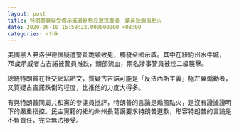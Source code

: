 ```yaml
---
layout: post
title: 特朗普質疑受傷示威者是極左翼挑釁者　議員批煽風點火
date: 2020-06-10 15:59:22.000000000 +08:00
categories: rthk
---
```


美國黑人弗洛伊德懷疑遭警員跪頸致死，觸發全國示威。其中在紐約州水牛城，75歲示威者古吉諾被警員推跌，頭部流血，兩名涉事警員被控二級襲擊。

總統特朗普在社交網站貼文，質疑古吉諾可能是「反法西斯主義」極左翼煽動者，又質疑古吉諾跌倒的程度，比推他的力度大得多。

有與特朗普同屬共和黨的參議員批評，特朗普的言論是煽風點火，是沒有證據證明下的嚴重指控。民主黨籍的紐約州州長葛謨要求特朗普道歉，形容特朗普的言論是不負責任，完全無法接受。
